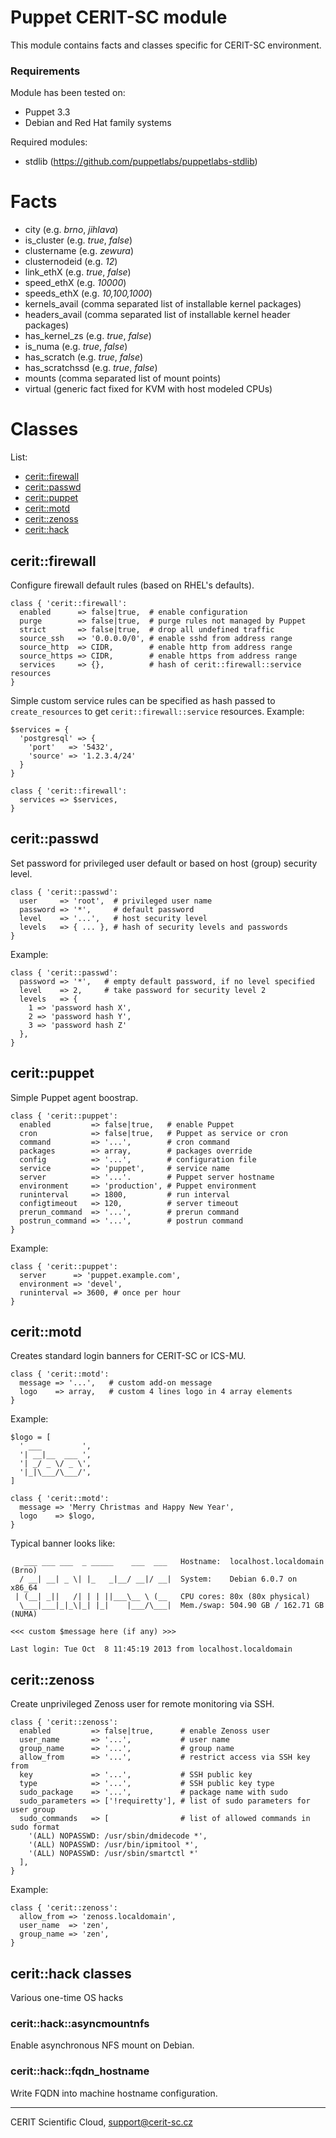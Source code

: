 # Puppet CERIT-SC module

This module contains facts and classes specific for CERIT-SC environment.

### Requirements

Module has been tested on:

* Puppet 3.3
* Debian and Red Hat family systems

Required modules:

* stdlib (https://github.com/puppetlabs/puppetlabs-stdlib)

# Facts

* city (e.g. *brno*, *jihlava*)
* is\_cluster (e.g. *true*, *false*)
* clustername (e.g. *zewura*)
* clusternodeid (e.g. *12*)
* link\_ethX (e.g. *true*, *false*)
* speed\_ethX (e.g. *10000*)
* speeds\_ethX (e.g. *10,100,1000*)
* kernels\_avail (comma separated list of installable kernel packages)
* headers\_avail (comma separated list of installable kernel header packages)
* has\_kernel\_zs (e.g. *true*, *false*)
* is\_numa (e.g. *true*, *false*)
* has\_scratch (e.g. *true*, *false*)
* has\_scratchssd (e.g. *true*, *false*)
* mounts (comma separated list of mount points)
* virtual (generic fact fixed for KVM with host modeled CPUs)

# Classes

List:

* [cerit::firewall](#ceritfirewall)
* [cerit::passwd](#ceritpasswd)
* [cerit::puppet](#ceritpuppet)
* [cerit::motd](#ceritmotd)
* [cerit::zenoss](#ceritzenoss)
* [cerit::hack](#cerithack)

## cerit::firewall

Configure firewall default rules (based on RHEL's defaults).

```puppet
class { 'cerit::firewall':
  enabled      => false|true,  # enable configuration
  purge        => false|true,  # purge rules not managed by Puppet
  strict       => false|true,  # drop all undefined traffic
  source_ssh   => '0.0.0.0/0', # enable sshd from address range
  source_http  => CIDR,        # enable http from address range
  source_https => CIDR,        # enable https from address range
  services     => {},          # hash of cerit::firewall::service resources
}
```

Simple custom service rules can be specified as hash passed to
`create_resources` to get `cerit::firewall::service` resources.
Example:

```puppet
$services = {
  'postgresql' => {
    'port'   => '5432',
    'source' => '1.2.3.4/24'
  }
}

class { 'cerit::firewall':
  services => $services,
}
```

## cerit::passwd

Set password for privileged user default or based on 
host (group) security level.

```puppet
class { 'cerit::passwd':
  user     => 'root',  # privileged user name
  password => '*',     # default password
  level    => '...',   # host security level
  levels   => { ... }, # hash of security levels and passwords
}
```

Example: 

```puppet
class { 'cerit::passwd':
  password => '*',   # empty default password, if no level specified
  level    => 2,     # take password for security level 2
  levels   => {
    1 => 'password hash X',
    2 => 'password hash Y',
    3 => 'password hash Z'
  },
}
```

## cerit::puppet

Simple Puppet agent boostrap.

```puppet
class { 'cerit::puppet':
  enabled         => false|true,   # enable Puppet
  cron            => false|true,   # Puppet as service or cron
  command         => '...',        # cron command
  packages        => array,        # packages override
  config          => '...',        # configuration file
  service         => 'puppet',     # service name
  server          => '...'.        # Puppet server hostname
  environment     => 'production', # Puppet environment
  runinterval     => 1800,         # run interval
  configtimeout   => 120,          # server timeout
  prerun_command  => '...',        # prerun command
  postrun_command => '...',        # postrun command
}
```

Example:

```puppet
class { 'cerit::puppet':
  server      => 'puppet.example.com',
  environment => 'devel',
  runinterval => 3600, # once per hour
}
```

## cerit::motd

Creates standard login banners for CERIT-SC or ICS-MU.

```puppet
class { 'cerit::motd':
  message => '...',   # custom add-on message
  logo    => array,   # custom 4 lines logo in 4 array elements
}
```

Example:

```puppet
$logo = [
  ' ___         ',
  '| __|__  ___ ',
  '| _/ _ \/ _ \',
  '|_|\___/\___/',
]

class { 'cerit::motd':
  message => 'Merry Christmas and Happy New Year',
  logo    => $logo,
}
```

Typical banner looks like:

       ___ ___ ___  _ _____    ___  ___   Hostname:  localhost.localdomain (Brno)
      / __| __| _ \| |_   _|__/ __|/ __|  System:    Debian 6.0.7 on x86_64
     | (__| _||   /| | | ||___\__ \ (__   CPU cores: 80x (80x physical)
      \___|___|_|_\|_| |_|    |___/\___|  Mem./swap: 504.90 GB / 162.71 GB (NUMA)

    <<< custom $message here (if any) >>>

    Last login: Tue Oct  8 11:45:19 2013 from localhost.localdomain


## cerit::zenoss

Create unprivileged Zenoss user for remote monitoring via SSH.

```puppet
class { 'cerit::zenoss':
  enabled         => false|true,      # enable Zenoss user
  user_name       => '...',           # user name
  group_name      => '...',           # group name
  allow_from      => '...',           # restrict access via SSH key from
  key             => '...',           # SSH public key
  type            => '...',           # SSH public key type
  sudo_package    => '...',           # package name with sudo
  sudo_parameters => ['!requiretty'], # list of sudo parameters for user group
  sudo_commands   => [                # list of allowed commands in sudo format
    '(ALL) NOPASSWD: /usr/sbin/dmidecode *',
    '(ALL) NOPASSWD: /usr/bin/ipmitool *',
    '(ALL) NOPASSWD: /usr/sbin/smartctl *'
  ],
}
```

Example:

```puppet
class { 'cerit::zenoss':
  allow_from => 'zenoss.localdomain',
  user_name  => 'zen',
  group_name => 'zen',
}
```

## cerit::hack classes

Various one-time OS hacks

### cerit::hack::asyncmountnfs

Enable asynchronous NFS mount on Debian.

### cerit::hack::fqdn\_hostname

Write FQDN into machine hostname configuration.

***

CERIT Scientific Cloud, <support@cerit-sc.cz>
